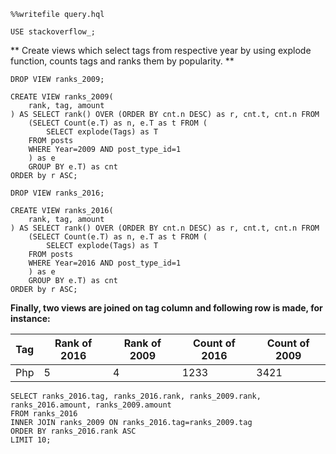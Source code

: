 ```
%%writefile query.hql

USE stackoverflow_;
```



** Create views which select tags from respective year
by using explode function, counts tags and ranks them by
popularity.
**

```
DROP VIEW ranks_2009;

CREATE VIEW ranks_2009(
    rank, tag, amount
) AS SELECT rank() OVER (ORDER BY cnt.n DESC) as r, cnt.t, cnt.n FROM 
    (SELECT Count(e.T) as n, e.T as t FROM (
        SELECT explode(Tags) as T
    FROM posts
    WHERE Year=2009 AND post_type_id=1
    ) as e
    GROUP BY e.T) as cnt
ORDER by r ASC;

DROP VIEW ranks_2016;

CREATE VIEW ranks_2016(
    rank, tag, amount
) AS SELECT rank() OVER (ORDER BY cnt.n DESC) as r, cnt.t, cnt.n FROM 
    (SELECT Count(e.T) as n, e.T as t FROM (
        SELECT explode(Tags) as T
    FROM posts
    WHERE Year=2016 AND post_type_id=1
    ) as e
    GROUP BY e.T) as cnt
ORDER by r ASC;
```

**Finally, two views are joined on tag column and following row is made, for instance:**

| Tag | Rank of 2016 | Rank of 2009 | Count of 2016 | Count of 2009 |
| ------ | ------ | ------ | ------ | ------ |
| Php | 5 | 4 | 1233 | 3421 |


```
SELECT ranks_2016.tag, ranks_2016.rank, ranks_2009.rank, ranks_2016.amount, ranks_2009.amount
FROM ranks_2016
INNER JOIN ranks_2009 ON ranks_2016.tag=ranks_2009.tag
ORDER BY ranks_2016.rank ASC
LIMIT 10;
```
